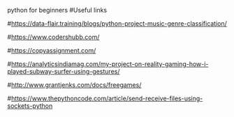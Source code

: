 python for beginners
 #Useful links
 
 #https://data-flair.training/blogs/python-project-music-genre-classification/
 
 #https://www.codershubb.com/
 
 #https://copyassignment.com/
 
 #https://analyticsindiamag.com/my-project-on-reality-gaming-how-i-played-subway-surfer-using-gestures/
 
 #http://www.grantjenks.com/docs/freegames/
 
 #https://www.thepythoncode.com/article/send-receive-files-using-sockets-python
 
